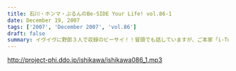```yaml
---
title: 石川・ホンマ・ぶるんのBe-SIDE Your Life! vol.86-1
date: December 19, 2007
tags: ['2007', 'December 2007', 'vol.86']
draft: false
summary: イヴイヴに野郎３人で収録のビーサイ！！冒頭でも話していますが、ご本家「i-Tunes Music Store」において、「２００７ポッドキャスト２０選」に選ばれました！「名水１００選」「日本の駅１００選」などと並ぶ栄誉！？でしょうか・・・何よりもみなさんのおかげです。NAMAE
---
```


http://project-phi.ddo.jp/ishikawa/ishikawa086_1.mp3